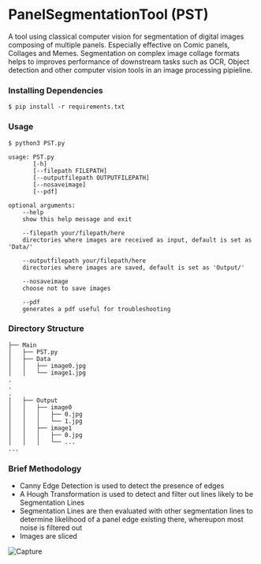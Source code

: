 # PanelSegmentationTool (PST)
A tool using classical computer vision for segmentation of digital images composing of multiple panels. Especially effective on Comic panels, Collages and Memes. Segmentation on complex image collage formats helps to improves performance of downstream tasks such as OCR, Object detection and other computer vision tools in an image processing pipieline.

### Installing Dependencies
```$ pip install -r requirements.txt```

### Usage
```
$ python3 PST.py

usage: PST.py
       [-h]
       [--filepath FILEPATH]
       [--outputfilepath OUTPUTFILEPATH]
       [--nosaveimage]
       [--pdf]
       
optional arguments:
    --help
    show this help message and exit
    
    --filepath your/filepath/here
    directories where images are received as input, default is set as 'Data/'
    
    --outputfilepath your/filepath/here
    directories where images are saved, default is set as 'Output/'
    
    --nosaveimage
    choose not to save images
    
    --pdf
    generates a pdf useful for troubleshooting
```

### Directory Structure
```
├── Main
│   ├── PST.py
│   ├── Data
│   │   ├── image0.jpg
│   │   └── image1.jpg
.
.
.
│   ├── Output
│   │   ├── image0
│   │   │   ├── 0.jpg
│   │   │   └── 1.jpg
│   │   ├── image1
│   │   │   ├── 0.jpg
│   │   │   └── ...
...
```
### Brief Methodology
- Canny Edge Detection is used to detect the presence of edges
- A Hough Transformation is used to detect and filter out lines likely to be Segmentation Lines
- Segmentation Lines are then evaluated with other segmentation lines to determine likelihood of a panel edge existing there, whereupon most noise is filtered out
- Images are sliced

![Capture](https://user-images.githubusercontent.com/65756407/225867600-f44cb719-b8a4-41c3-92fb-876e6517675f.JPG)
